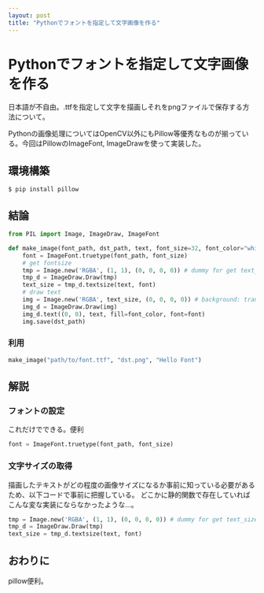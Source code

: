 ```yaml
---
layout: post
title: "Pythonでフォントを指定して文字画像を作る"
---
```


# Pythonでフォントを指定して文字画像を作る

日本語が不自由。.ttfを指定して文字を描画しそれをpngファイルで保存する方法について。

Pythonの画像処理についてはOpenCV以外にもPillow等優秀なものが揃っている。今回はPillowのImageFont, ImageDrawを使って実装した。

## 環境構築

```
$ pip install pillow
```

## 結論

```python
from PIL import Image, ImageDraw, ImageFont

def make_image(font_path, dst_path, text, font_size=32, font_color="white"):
    font = ImageFont.truetype(font_path, font_size)
    # get fontsize
    tmp = Image.new('RGBA', (1, 1), (0, 0, 0, 0)) # dummy for get text_size
    tmp_d = ImageDraw.Draw(tmp)
    text_size = tmp_d.textsize(text, font)
    # draw text
    img = Image.new('RGBA', text_size, (0, 0, 0, 0)) # background: transparent
    img_d = ImageDraw.Draw(img)
    img_d.text((0, 0), text, fill=font_color, font=font)
    img.save(dst_path)
```

### 利用


```python
make_image("path/to/font.ttf", "dst.png", "Hello Font")
```


## 解説

### フォントの設定

これだけでできる。便利

```python
font = ImageFont.truetype(font_path, font_size)
```

### 文字サイズの取得

描画したテキストがどの程度の画像サイズになるか事前に知っている必要があるため、以下コードで事前に把握している。
どこかに静的関数で存在していればこんな変な実装にならなかったような...。

```python
tmp = Image.new('RGBA', (1, 1), (0, 0, 0, 0)) # dummy for get text_size
tmp_d = ImageDraw.Draw(tmp)
text_size = tmp_d.textsize(text, font)
```

## おわりに

pillow便利。